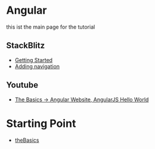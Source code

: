 # Angular
this ist the main page for the tutorial

## StackBlitz
* [Getting Started](https://stackblitz.com/edit/angular-6siyaz-zddrxd?file=src/app/product-alerts/product-alerts.component.spec.ts)
* [Adding navigation](https://stackblitz.com/edit/wfim9c--run?file=src/app/product-details/product-details.component.html)

## Youtube
* [The Basics -> Angular Website, AngularJS Hello World](https://youtu.be/uFTFsKmkQnQ)

# Starting Point
* [theBasics](https://github.com/ChaosJD/angHelloWorld)
